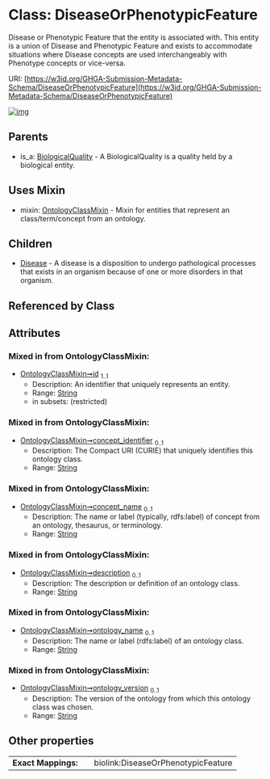 
# Class: DiseaseOrPhenotypicFeature


Disease or Phenotypic Feature that the entity is associated with. This entity is a union of Disease and Phenotypic Feature and exists to accommodate situations where Disease concepts are used interchangeably with Phenotype concepts or vice-versa.

URI: [https://w3id.org/GHGA-Submission-Metadata-Schema/DiseaseOrPhenotypicFeature](https://w3id.org/GHGA-Submission-Metadata-Schema/DiseaseOrPhenotypicFeature)


[![img](https://yuml.me/diagram/nofunky;dir:TB/class/[OntologyClassMixin],[DiseaseOrPhenotypicFeature&#124;id:string;concept_identifier:string%20%3F;concept_name:string%20%3F;description:string%20%3F;ontology_name:string%20%3F;ontology_version:string%20%3F]uses%20-.->[OntologyClassMixin],[DiseaseOrPhenotypicFeature]^-[Disease],[BiologicalQuality]^-[DiseaseOrPhenotypicFeature],[Disease],[BiologicalQuality])](https://yuml.me/diagram/nofunky;dir:TB/class/[OntologyClassMixin],[DiseaseOrPhenotypicFeature&#124;id:string;concept_identifier:string%20%3F;concept_name:string%20%3F;description:string%20%3F;ontology_name:string%20%3F;ontology_version:string%20%3F]uses%20-.->[OntologyClassMixin],[DiseaseOrPhenotypicFeature]^-[Disease],[BiologicalQuality]^-[DiseaseOrPhenotypicFeature],[Disease],[BiologicalQuality])

## Parents

 *  is_a: [BiologicalQuality](BiologicalQuality.md) - A BiologicalQuality is a quality held by a biological entity.

## Uses Mixin

 *  mixin: [OntologyClassMixin](OntologyClassMixin.md) - Mixin for entities that represent an class/term/concept from an ontology.

## Children

 * [Disease](Disease.md) - A disease is a disposition to undergo pathological processes that exists in an organism because of one or more disorders in that organism.

## Referenced by Class


## Attributes


### Mixed in from OntologyClassMixin:

 * [OntologyClassMixin➞id](OntologyClassMixin_id.md)  <sub>1..1</sub>
     * Description: An identifier that uniquely represents an entity.
     * Range: [String](types/String.md)
     * in subsets: (restricted)

### Mixed in from OntologyClassMixin:

 * [OntologyClassMixin➞concept_identifier](OntologyClassMixin_concept_identifier.md)  <sub>0..1</sub>
     * Description: The Compact URI (CURIE) that uniquely identifies this ontology class.
     * Range: [String](types/String.md)

### Mixed in from OntologyClassMixin:

 * [OntologyClassMixin➞concept_name](OntologyClassMixin_concept_name.md)  <sub>0..1</sub>
     * Description: The name or label (typically, rdfs:label) of concept from an ontology, thesaurus, or terminology.
     * Range: [String](types/String.md)

### Mixed in from OntologyClassMixin:

 * [OntologyClassMixin➞description](OntologyClassMixin_description.md)  <sub>0..1</sub>
     * Description: The description or definition of an ontology class.
     * Range: [String](types/String.md)

### Mixed in from OntologyClassMixin:

 * [OntologyClassMixin➞ontology_name](OntologyClassMixin_ontology_name.md)  <sub>0..1</sub>
     * Description: The name or label (rdfs:label) of an ontology class.
     * Range: [String](types/String.md)

### Mixed in from OntologyClassMixin:

 * [OntologyClassMixin➞ontology_version](OntologyClassMixin_ontology_version.md)  <sub>0..1</sub>
     * Description: The version of the ontology from which this ontology class was chosen.
     * Range: [String](types/String.md)

## Other properties

|  |  |  |
| --- | --- | --- |
| **Exact Mappings:** | | biolink:DiseaseOrPhenotypicFeature |

